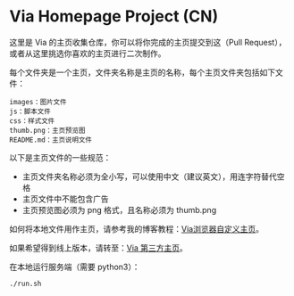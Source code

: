 # Via Homepage Project (CN)

这里是 Via 的主页收集仓库，你可以将你完成的主页提交到这（Pull Request），或者从这里挑选你喜欢的主页进行二次制作。

每个文件夹是一个主页，文件夹名称是主页的名称，每个主页文件夹包括如下文件：

```
images：图片文件
js：脚本文件
css：样式文件
thumb.png：主页预览图
README.md：主页说明文件
```

以下是主页文件的一些规范：

- 主页文件夹名称必须为全小写，可以使用中文（建议英文），用连字符替代空格
- 主页文件中不能包含广告
- 主页预览图必须为 png 格式，且名称必须为 thumb.png

如何将本地文件用作主页，请参考我的博客教程：[Via浏览器自定义主页](http://oktutu.com/zh-cn/20180625/homepage-about-via/)。

如果希望得到线上版本，请转至：[Via 第三方主页](http://viayoo.com/homepage-cn/)。

在本地运行服务端（需要 python3）：
```
./run.sh
```